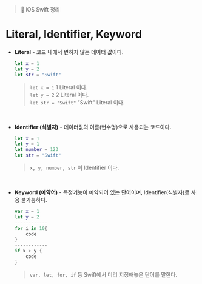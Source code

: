   > 📝 iOS Swift 정리 
    
  # Literal, Identifier, Keyword


- **Literal**  - 코드 내에서 변하지 않는 데이터 값이다.
   ```swift
   let x = 1
   let y = 2 
   let str = "Swift"
   ```
   > `let x = 1`  1 Literal 이다.<br>
   > `let y = 2`  2 Literal 이다. <br>
   > `let str = "Swift"` "Swift" Literal 이다. <br>

<br>

- **Identifier (식별자)** - 데이터값의 이름(변수명)으로 사용되는 코드이다.
    ```swift
    let x = 1
    let y = 1 
    let number = 123
    let str = "Swift"
    ``` 
    > `x, y, number, str` 이 Identifier 이다. 
  
<br>

- **Keyword (예약어)** - 특정기능이 예약되어 있는 단어이며, Identifier(식별자)로 사용 불가능하다.

    ```swift
    var x = 1
    let y = 2
    ------------
    for i in 10{
        code
    }
    ------------
    if x > y {
        code
    }
    ```
    > `var, let, for, if` 등 Swift에서 미리 지정해놓은 단어를 말한다.
